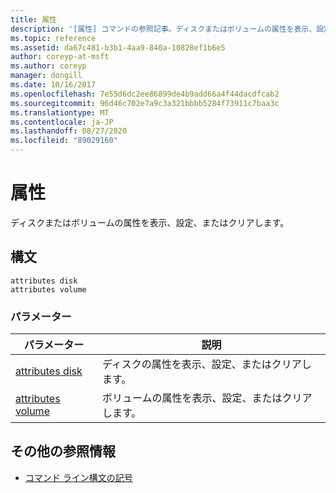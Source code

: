 ```yaml
---
title: 属性
description: '[属性] コマンドの参照記事。ディスクまたはボリュームの属性を表示、設定、またはクリアします。'
ms.topic: reference
ms.assetid: da67c481-b3b1-4aa9-840a-10828ef1b6e5
author: coreyp-at-msft
ms.author: coreyp
manager: dongill
ms.date: 10/16/2017
ms.openlocfilehash: 7e55d6dc2ee86899de4b9add66a4f44dacdfcab2
ms.sourcegitcommit: 96d46c702e7a9c3a321bbbb5284f73911c7baa3c
ms.translationtype: MT
ms.contentlocale: ja-JP
ms.lasthandoff: 08/27/2020
ms.locfileid: "89029160"
---
```

# <a name="attributes"></a>属性

ディスクまたはボリュームの属性を表示、設定、またはクリアします。

## <a name="syntax"></a>構文

```
attributes disk
attributes volume
```

### <a name="parameters"></a>パラメーター

| パラメーター | 説明 |
| --------- | ----------- |
| [attributes disk](attributes-disk.md) | ディスクの属性を表示、設定、またはクリアします。 |
| [attributes volume](attributes-volume.md) | ボリュームの属性を表示、設定、またはクリアします。 |

## <a name="additional-references"></a>その他の参照情報

- [コマンド ライン構文の記号](command-line-syntax-key.md)
